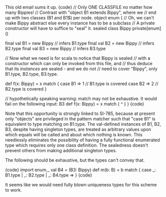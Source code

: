 This old email sums it up.
{code}
// Only ONE CLASSFILE no matter how many Bippies!
// Contrast with "object B1 extends Bippy", where we
// end up with two classes (B1 and B1$) per node.
object enum {
  // Oh, we can't make Bippy abstract else every instance has to be a subclass
  // A private constructor will have to suffice to "seal" it.
  sealed class Bippy private[enum] ()

  final val B1 = new Bippy   // infers B1.type
  final val B2 = new Bippy   // infers B2.type
  final val B3 = new Bippy   // infers B3.type

  // Now what we need is for scala to notice that Bippy is sealed
  // with a constructor which can only be invoked from this file, and
  // thus deduce that its *instances* are sealed - and we do not
  // need to cover "Bippy", only B1.type, B2.type, B3.type.

  def f(x: Bippy) = x match {
    case B1 => 1  // B1.type is covered
    case B2 => 2  // B2.type is covered
  }

  // hypothetically speaking
  warning: match may not be exhaustive.
  It would fail on the following input: B3
    def f(x: Bippy) = x match {
                      ^ }
}
{code}

Note that this opportunity is strongly linked to SI-785, because at present only "objects" are privileged in the pattern matcher such that "case B1" is equivalent to type matching on B1.type. The val-defined instances of B1, B2, B3, despite having singleton types, are treated as arbitrary values upon which equals will be called and about which nothing is known. This needlessly eliminates the possibility of having a fully functional enumerated type which requires only one class definition.
The sealedness doesn't prevent others from making additional singleton types.

The following should be exhaustive, but the types can't convey that.

{code}
import enum._
val B4 = (B3: Bippy)
def m(b: B) = b match {
  case _: B1.type | _: B2.type | _: B4.type =>
}
{code}

It seems like we would need fully blown uniqueness types for this scheme to work.
